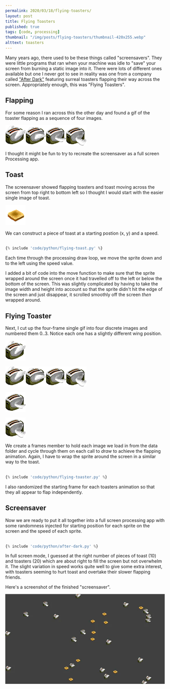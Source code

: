 ```yaml
---
permalink: 2020/03/18/flying-toasters/
layout: post
title: Flying Toasters
published: true
tags: [code, processing]
thumbnail: "/img/posts/flying-toasters/thumbnail-420x255.webp"
alttext: toasters
---
```


Many years ago, there used to be these things called "screensavers". They were little programs that ran when your machine
was idle to "save" your screen from burning a static image into it. There were lots of different ones available but one I never
got to see in reality was one from a company called <a href="https://en.wikipedia.org/wiki/After_Dark_(software)">"After Dark"</a>
featuring surreal toasters flapping their way across the screen. Appropriately enough, this was "Flying Toasters".

## Flapping

For some reason I ran across this the other day and found a gif of the toaster flapping as a sequence of four images.

![flaps](/img/posts/flying-toasters/toaster1.gif)

I thought it might be fun to try to recreate the screensaver as a full screen Processing app.

## Toast

The screensaver showed flapping toasters and toast moving across the screen from top right to bottom left so I thought I
would start with the easier single image of toast.

![toast](/img/posts/flying-toasters/toast.webp)

We can construct a piece of toast at a starting postion (x, y) and a speed.

```python

{% include 'code/python/flying-toast.py' %}

```
Each time through the processing draw loop, we move the sprite down and to the left using the speed value.

I added a bit of code into the move function to make sure that the sprite wrapped around the screen once it had
travelled off to the left or below the bottom of the screen. This was slightly complicated by having to take the
image width and height into account so that the sprite didn't hit the edge of the screen and just disappear, it
scrolled smoothly off the screen _then_ wrapped around.

## Flying Toaster

Next, I cut up the four-frame single gif into four discrete images and numbered them 0..3. Notice each one
has a slightly different wing position.

![toaster 0](/img/posts/flying-toasters/toaster0.webp)

![toaster 1](/img/posts/flying-toasters/toaster1.webp)

![toaster 2](/img/posts/flying-toasters/toaster2.webp)

![toaster 3](/img/posts/flying-toasters/toaster3.webp)

We create a frames member to hold each image we load in from the data folder and cycle through them on
each call to _draw_ to achieve the flapping animation. Again, I have to wrap the sprite around the screen
in a similar way to the toast.

```python

{% include 'code/python/flying-toaster.py' %}

```

I also randomized the starting frame for each toasters animation so that they all appear to flap independently.

## Screensaver

Now we are ready to put it all together into a full screen processing app with some randomness injected for
starting position for each sprite on the screen and the speed of each sprite.

```python

{% include 'code/python/after-dark.py' %}

```

In full screen mode, I guessed at the right number of pieces of toast (10) and toasters (20) which are about right to fill the
screen but not overwhelm it. The slight variation in speed works quite well to give some extra interest, with toasters
seeming to hurt toast and overtake their slower flapping friends.

Here's a screenshot of the finished "screensaver".

![screensaver](/img/posts/flying-toasters/screensaver.webp)
